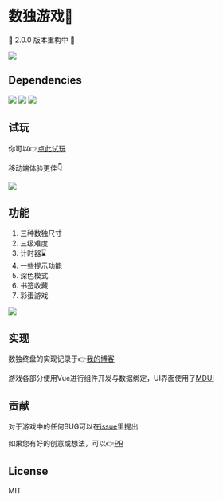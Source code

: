 # 数独游戏📝
🚧 2.0.0 版本重构中 🚧

![](https://s2.ax1x.com/2019/02/02/k8g4mD.gif)

## Dependencies
![](https://img.shields.io/badge/mdui-v0.4.1-blue.svg)
![](https://img.shields.io/badge/vue-v2.5.21-brightgreen.svg)
![](https://img.shields.io/badge/vue--router-v3.0.2-brightgreen.svg)

## 试玩
你可以👉[点此试玩](https://styx11.github.io/Sudoku/)

移动端体验更佳👇

![](https://s1.ax1x.com/2018/12/16/FduHT1.png)

## 功能
1. 三种数独尺寸
2. 三级难度
3. 计时器⌛️
4. 一些提示功能
5. 深色模式
6. 书签收藏
7. 彩蛋游戏

![](https://s2.ax1x.com/2019/02/04/kJwGJf.png)

## 实现
数独终盘的实现记录于👉[我的博客](https://styx11.github.io/blog/Projects/)

游戏各部分使用Vue进行组件开发与数据绑定，UI界面使用了[MDUI](https://www.mdui.org/)

## 贡献
对于游戏中的任何BUG可以在[issue](https://github.com/Styx11/Sudoku/issues)里提出

如果您有好的创意或想法，可以👉[PR](https://github.com/Styx11/Sudoku/pulls)

## License
MIT